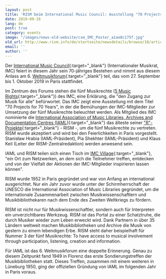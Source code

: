 ```yaml
---
layout: post
title: 'RISM beim International Music Council: Ausstellung "70 Projects for 70 Years"'
date: 2019-09-16
lang: de
post: true
category: events
image: "/images/news-old-website/csm_IMC_Poster_a1ae8c175f.jpg"
old_url: http://www.rism.info/de/startseite/newsdetails/browse/10/article/64/rism-at-the-international-music-councils-70-projects-for-70-years-exhibition.html
email: ''
author: ''
---
```


Der [International Music Council](http://www.imc-cim.org/){:target="_blank"} (Internationaler Musikrat, IMC) feiert in diesem Jahr sein 70-jähriges Bestehen und nimmt aus diesem Anlass am 6. [Weltmusikforum](https://imc70.org/){:target="_blank"} teil, das vom 27. September bis 1. Oktober 2019 in Paris stattfindet.

Im Zentrum des Forums stehen die fünf Musikrechte ([5 Music Rights](http://www.imc-cim.org/about-imc-separator/five-music-rights.html){:target="_blank"}) des IMC, eine Erklärung, die "den Zugang zur Musik für alle" befürwortet. Das IMC zeigt eine Ausstellung mit dem Titel "70 Projects for 70 Years", in der die Bemühungen der IMC-Mitglieder zur Umsetzung der fünf Musikrechte beleuchtet werden. Als Mitglied des IMC nominierte die [International Association of Music Libraries, Archives and Documentation Centres (IAML)](https://www.iaml.info/){:target="_blank"} das älteste seiner ["R"-Projekte](https://www.iaml.info/r-projects){:target="_blank"} - RISM -, um die fünf Musikrechte zu vertreten. RISM wurde akzeptiert und wird bei den Feierlichkeiten in Paris vorgestellt. Stanisław Hrabia (IAML-Präsident), Pia Shekhter (IAML-Präsident) und Klaus Keil (Leiter der RISM-Zentralredaktion) werden anwesend sein.

IAML und RISM teilen sich einen Tisch im [IMC Village](https://imc70.org/programme/){:target="_blank"}, "ein Ort zum Netzwerken, an dem sich die Teilnehmer treffen, entdecken und von der Vielfalt der Aktionen der IMC-Mitglieder inspirieren lassen können".

RISM wurde 1952 in Paris gegründet und war von Anfang an international ausgerichtet. Nur ein Jahr zuvor wurde unter der Schirmherrschaft der UNESCO die International Association of Music Libraries gegründet, um die internationale Zusammenarbeit zwischen Musikwissenschaftlern und Musikbibliothekaren nach dem Ende des Zweiten Weltkriegs zu fördern.

RISM ist nicht nur für Musikwissenschaftler, sondern auch für Interpreten ein unverzichtbares Werkzeug. RISM ist das Portal zu einer Schatztruhe, die durch Musiker wieder zum Leben erweckt wird. Dank Partnern in über 35 Ländern weltweit machen Musikbibliotheken und Archive die Musik von gestern zu einem lebendigen Erbe. RISM steht daher beispielhaft für Nummer 3 der fünf Musikrechte: To have access to musical involvement through participation, listening, creation and information.

Für IAML ist das 6. Weltmusikforum eine doppelte Erinnerung. Genau zu diesem Zeitpunkt fand 1949 in Florenz das erste Sondierungstreffen der Musikbibliotheken statt. Dieses Treffen, zusammen mit einem weiteren in Lüneburg 1950, ging der offiziellen Gründung von IAML im folgenden Jahr in Paris voraus.